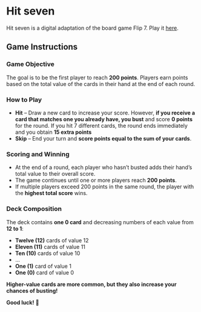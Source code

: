 # Hit seven
Hit seven is a digital adaptation of the board game Flip 7. Play it [here](https://hit7.victorlantigua.com/).

## Game Instructions

### Game Objective
The goal is to be the first player to reach **200 points**. Players earn points based on the total value of the cards in their hand at the end of each round.

### How to Play
- **Hit** – Draw a new card to increase your score. However, **if you receive a card that matches one you already have, you bust** and score **0 points** for the round. If you hit 7 different cards, the round ends immediately and you obtain **15 extra points**
- **Skip** – End your turn and **score points equal to the sum of your cards**.

### Scoring and Winning
- At the end of a round, each player who hasn’t busted adds their hand’s total value to their overall score.
- The game continues until one or more players reach **200 points**.
- If multiple players exceed 200 points in the same round, the player with the **highest total score** wins.

### Deck Composition
The deck contains **one 0 card** and decreasing numbers of each value from **12 to 1**:

- **Twelve (12)** cards of value 12
- **Eleven (11)** cards of value 11
- **Ten (10)** cards of value 10
- ...
- **One (1)** card of value 1
- **One (0)** card of value 0

**Higher-value cards are more common, but they also increase your chances of busting!**

**Good luck!** 🎴
